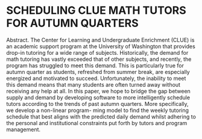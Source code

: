 # SCHEDULING CLUE MATH TUTORS FOR AUTUMN QUARTERS
Abstract. The Center for Learning and Undergraduate Enrichment (CLUE) is an academic support program 
at the University of Washington that provides drop-in tutoring for a wide range of subjects. Historically,
the demand for math tutoring has vastly exceeded that of other subjects, and recently, the program has
struggled to meet this demand. This is particularly true for autumn quarter as students, refreshed from
summer break, are especially energized and motivated to succeed. Unfortunately, the inability to meet this
demand means that many students are often turned away without receiving any help at all. In this paper,
we hope to bridge the gap between supply and demand by developing software to more intelligently schedule
tutors according to the trends of past autumn quarters. More specifically, we develop a non-linear program-
ming model to find the weekly tutoring schedule that best aligns with the predicted daily demand whilst
adhering to the personal and institutional constraints put forth by tutors and program management.
